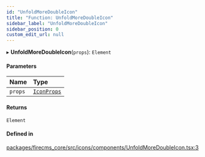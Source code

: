 ```yaml
---
id: "UnfoldMoreDoubleIcon"
title: "Function: UnfoldMoreDoubleIcon"
sidebar_label: "UnfoldMoreDoubleIcon"
sidebar_position: 0
custom_edit_url: null
---
```


▸ **UnfoldMoreDoubleIcon**(`props`): `Element`

#### Parameters

| Name | Type |
| :------ | :------ |
| `props` | [`IconProps`](../types/IconProps.md) |

#### Returns

`Element`

#### Defined in

[packages/firecms_core/src/icons/components/UnfoldMoreDoubleIcon.tsx:3](https://github.com/FireCMSco/firecms/blob/d45f3739/packages/firecms_core/src/icons/components/UnfoldMoreDoubleIcon.tsx#L3)
